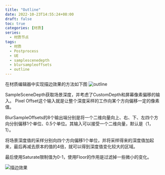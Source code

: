 ```yaml
---
title: "Outline"
date: 2022-10-23T14:55:24+08:00
draft: false
toc: true
categories: [材质]
series:
  - 材质节点
tags: 
  - 材质
  - Postprocess
  - UE
  - samplescenedepth
  - blursampleoffsets
  - outline
---
```

在材质编辑器中实现描边效果的方法如下图
![outline](./outline.png)

SampleSceneDepth获取场景深度，并考虑了CustomDepth和屏幕像素偏移的输入。
Pixel Offset这个输入就是让整个深度采样的工作向某个方向偏移一定的像素值。

BlurSampleOffsets的8个输出端分别是将一个二维向量向上、右、下、左四个方向分别偏移1个单位、0.5个单位。其输入可以接受一个二维向量，默认是（1，1）。

将场景深度值的采样分别向四个方向偏移1个单位，并将采样得来的深度值加起来，最后再减去原本的值的4倍，就可以得到深度值变化较大的区域。

最后使用Saturate限制值为0-1，使用Floor的作用是过滤掉一些微小的变化。

![描边效果](./result.png)
